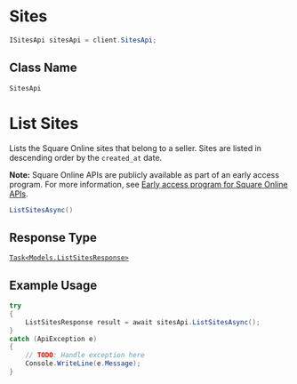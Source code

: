 # Sites

```csharp
ISitesApi sitesApi = client.SitesApi;
```

## Class Name

`SitesApi`


# List Sites

Lists the Square Online sites that belong to a seller. Sites are listed in descending order by the `created_at` date.

__Note:__ Square Online APIs are publicly available as part of an early access program. For more information, see [Early access program for Square Online APIs](https://developer.squareup.com/docs/online-api#early-access-program-for-square-online-apis).

```csharp
ListSitesAsync()
```

## Response Type

[`Task<Models.ListSitesResponse>`](../../doc/models/list-sites-response.md)

## Example Usage

```csharp
try
{
    ListSitesResponse result = await sitesApi.ListSitesAsync();
}
catch (ApiException e)
{
    // TODO: Handle exception here
    Console.WriteLine(e.Message);
}
```

